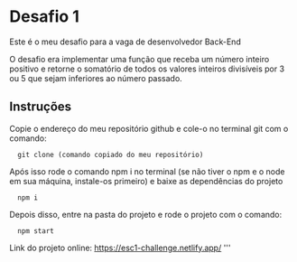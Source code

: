 # Desafio 1

Este é o meu desafio para a vaga de desenvolvedor Back-End

O desafio era implementar uma função que receba um número inteiro positivo e retorne o somatório de todos os valores inteiros divisíveis por 3 ou 5 que sejam inferiores ao número passado.

## Instruções

Copie o endereço do meu repositório github e cole-o no terminal git com o comando:

```
  git clone (comando copiado do meu repositório)
```

Após isso rode o comando npm i no terminal (se não tiver o npm e o node em sua máquina, instale-os primeiro) e baixe as dependências do projeto

```
  npm i
```

Depois disso, entre na pasta do projeto e rode o projeto com o comando:

```
  npm start
```

Link do projeto online: https://esc1-challenge.netlify.app/
'''
